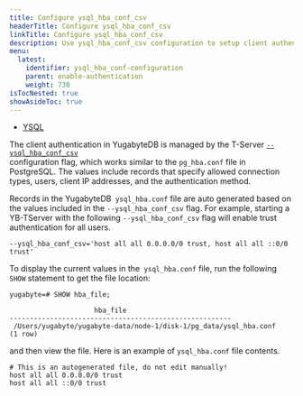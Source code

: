 ```yaml
---
title: Configure ysql_hba_conf_csv
headerTitle: Configure ysql_hba_conf_csv
linkTitle: Configure ysql_hba_conf_csv
description: Use ysql_hba_conf_csv configuration to setup client authentication.
menu:
  latest:
    identifier: ysql_hba_conf-configuration
    parent: enable-authentication
    weight: 730
isTocNested: true
showAsideToc: true
---
```


<ul class="nav nav-tabs-alt nav-tabs-yb">
  <li >
    <a href="/latest/secure/authentication/ysql-authentication" class="nav-link active">
      <i class="icon-postgres" aria-hidden="true"></i>
      YSQL
    </a>
  </li>
</ul>

The client authentication in YugabyteDB is managed by the T-Server <code>[--ysql_hba_conf_csv](../../../reference/configuration/yb-tserver/#ysql-hba-conf-csv) </code>
configuration flag, which works similar to the <code>pg_hba.conf</code> file in PostgreSQL. 
The values include records that specify allowed connection types, users, client IP addresses, and the authentication method.

Records in the YugabyteDB` ysql_hba.conf` file are auto generated based on the values included in the <code>--ysql_hba_conf_csv</code> flag. 
For example, starting a YB-TServer with the following <code>--ysql_hba_conf_csv</code> flag will enable trust authentication for all users.

```
--ysql_hba_conf_csv='host all all 0.0.0.0/0 trust, host all all ::0/0 trust'
```

To display the current values in the` ysql_hba.conf` file, run the following `SHOW` statement to get the file location:

```
yugabyte=# SHOW hba_file;

                     hba_file
-------------------------------------------------------
 /Users/yugabyte/yugabyte-data/node-1/disk-1/pg_data/ysql_hba.conf
(1 row)
```

and then view the file. Here is an example of `ysql_hba.conf` file contents.

```
# This is an autogenerated file, do not edit manually!
host all all 0.0.0.0/0 trust
host all all ::0/0 trust
```
